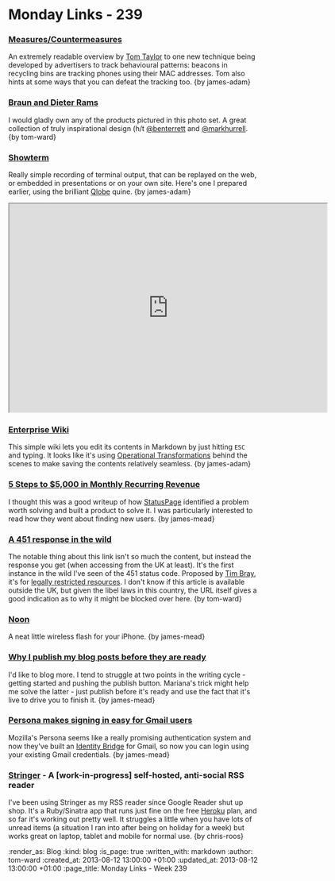 Monday Links - 239
============

### [Measures/Countermeasures](http://scraplab.net/measures-countermeasures/)

An extremely readable overview by [Tom Taylor](http://scraplab.net) to one new technique being developed by advertisers to track behavioural patterns: beacons in recycling bins are tracking phones using their MAC addresses. Tom also hints at some ways that you can defeat the tracking too. {by james-adam}

### [Braun and Dieter Rams](http://www.flickr.com/photos/dasprogramm/)

I would gladly own any of the products pictured in this photo set. A great collection of truly inspirational design (h/t [@benterrett](https://twitter.com/benterrett) and [@markhurrell](https://twitter.com/markhurrell). {by tom-ward}

### [Showterm](http://showterm.io/)

Really simple recording of terminal output, that can be replayed on the web, or embedded in presentations or on your own site. Here's one I prepared earlier, using the brilliant [Qlobe](http://mamememo.blogspot.com/2010/09/qlobe.html) quine. {by james-adam}

<iframe src="http://showterm.io/e565136dc1fc973906285" width="640" height="420"></iframe>


### [Enterprise Wiki](http://public.enterprisewiki.co/)

This simple wiki lets you edit its contents in Markdown by just hitting `ESC` and typing. It looks like it's using [Operational Transformations](http://en.wikipedia.org/wiki/Operational_transformation) behind the scenes to make saving the contents relatively seamless. {by james-adam}


### [5 Steps to $5,000 in Monthly Recurring Revenue](http://blog.statuspage.io/5-steps-to-5000-in-monthly-recurring-revenue)

I thought this was a good writeup of how [StatusPage](http://www.statuspage.io/) identified a problem worth solving and built a product to solve it. I was particularly interested to read how they went about finding new users. {by james-mead}

### [A 451 response in the wild](http://gawker.com/did-rebekah-brooks-fuck-rupert-murdoch-and-his-son-lach-926651851)

The notable thing about this link isn't so much the content, but instead the response you get (when accessing from the UK at least).  It's the first instance in the wild I've seen of the 451 status code.  Proposed by [Tim Bray](https://www.tbray.org/ongoing/), it's for [legally restricted resources](http://tools.ietf.org/html/draft-tbray-http-legally-restricted-status-00).  I don't know if this article is available outside the UK, but given the libel laws in this country, the URL itself gives a good indication as to why it might be blocked over here. {by tom-ward}


### [Noon](https://getnoon.com/)

A neat little wireless flash for your iPhone. {by james-mead}


### [Why I publish my blog posts before they are ready](http://www.marianamota.com/why-i-post-my-blog-posts-before-they-are-ready/)

I'd like to blog more. I tend to struggle at two points in the writing cycle - getting started and pushing the publish button. Mariana's trick might help me solve the latter - just publish before it's ready and use the fact that it's live to drive you to finish it. {by james-mead}


### [Persona makes signing in easy for Gmail users](http://identity.mozilla.com/post/57712756801/persona-makes-signing-in-easy-for-gmail-users)

Mozilla's Persona seems like a really promising authentication system and now they've built an [Identity Bridge](http://identity.mozilla.com/post/56526022621/what-is-an-identity-bridge) for Gmail, so now you can login using your existing Gmail credentials. {by james-mead}


### [Stringer](https://github.com/swanson/stringer) - A [work-in-progress] self-hosted, anti-social RSS reader

I've been using Stringer as my RSS reader since Google Reader shut up shop. It's a Ruby/Sinatra app that runs just fine on the free [Heroku](https://www.heroku.com/) plan, and so far it's working out pretty well. It struggles a little when you have lots of unread items (a situation I ran into after being on holiday for a week) but works great on laptop, tablet and mobile for normal use. {by chris-roos}


:render_as: Blog
:kind: blog
:is_page: true
:written_with: markdown
:author: tom-ward
:created_at: 2013-08-12 13:00:00 +01:00
:updated_at: 2013-08-12 13:00:00 +01:00
:page_title: Monday Links - Week 239
